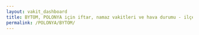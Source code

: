 ```yaml
---
layout: vakit_dashboard
title: BYTOM, POLONYA için iftar, namaz vakitleri ve hava durumu - ilçe/eyalet seç
permalink: /POLONYA/BYTOM/
---
```


<script type="text/javascript">
  var GLOBAL_COUNTRY = 'POLONYA';
  var GLOBAL_CITY = 'BYTOM';
  var GLOBAL_STATE = '';
  var lat = 72;
  var lon = 21;
</script>
